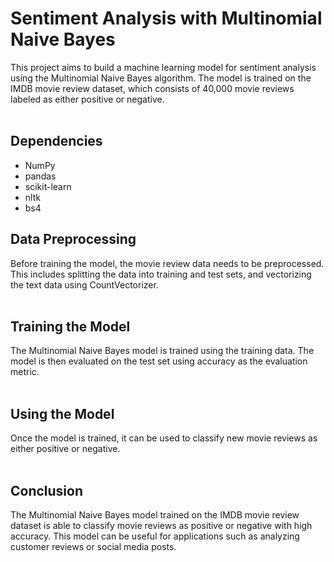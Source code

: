 <h1><b>
Sentiment Analysis with Multinomial Naive Bayes
</b></h1>
This project aims to build a machine learning model for sentiment analysis using the Multinomial Naive Bayes algorithm. The model is trained on the IMDB movie review dataset, which consists of 40,000 movie reviews labeled as either positive or negative.
<br>
<br>
<h2>Dependencies</h2>

- NumPy 
- pandas
- scikit-learn
- nltk
- bs4
<h2> Data Preprocessing </h2>
Before training the model, the movie review data needs to be preprocessed. This includes splitting the data into training and test sets, and vectorizing the text data using CountVectorizer.
<br>
<br>
<h2> Training the Model </h2>
The Multinomial Naive Bayes model is trained using the training data. The model is then evaluated on the test set using accuracy as the evaluation metric.
<br>
<br>
<h2> Using the Model </h2>
Once the model is trained, it can be used to classify new movie reviews as either positive or negative.
<br>
<br>
<h2> Conclusion </h2>

The Multinomial Naive Bayes model trained on the IMDB movie review dataset is able to classify movie reviews as positive or negative with high accuracy. This model can be useful for applications such as analyzing customer reviews or social media posts.

